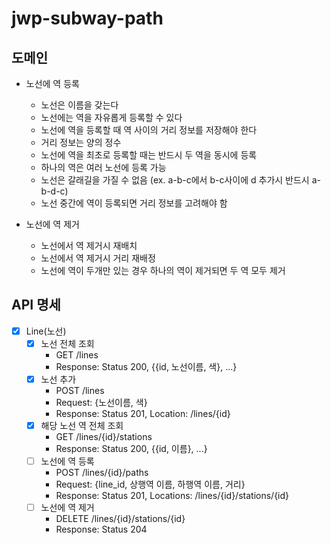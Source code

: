 # jwp-subway-path

## 도메인

- 노선에 역 등록
    - 노선은 이름을 갖는다
    - 노선에는 역을 자유롭게 등록할 수 있다
    - 노선에 역을 등록할 때 역 사이의 거리 정보를 저장해야 한다
    - 거리 정보는 양의 정수
    - 노선에 역을 최초로 등록할 때는 반드시 두 역을 동시에 등록
    - 하나의 역은 여러 노선에 등록 가능
    - 노선은 갈래길을 가질 수 없음 (ex. a-b-c에서 b-c사이에 d 추가시 반드시 a-b-d-c)
    - 노선 중간에 역이 등록되면 거리 정보를 고려해야 함

- 노선에 역 제거
    - 노선에서 역 제거시 재배치
    - 노선에서 역 제거시 거리 재배정
    - 노선에 역이 두개만 있는 경우 하나의 역이 제거되면 두 역 모두 제거

## API 명세

- [x] Line(노선)
    - [x] 노선 전체 조회
        - GET /lines
        - Response: Status 200, {{id, 노선이름, 색}, ...}
    - [x] 노선 추가
        - POST /lines
        - Request: {노선이름, 색}
        - Response: Status 201, Location: /lines/{id}
    - [x] 해당 노선 역 전체 조회
        - GET /lines/{id}/stations
        - Response: Status 200, {{id, 이름}, ...}
    - [ ] 노선에 역 등록
        - POST /lines/{id}/paths
        - Request: {line_id, 상행역 이름, 하행역 이름, 거리}
        - Response: Status 201, Locations: /lines/{id}/stations/{id}
    - [ ] 노선에 역 제거
        - DELETE /lines/{id}/stations/{id}
        - Response: Status 204